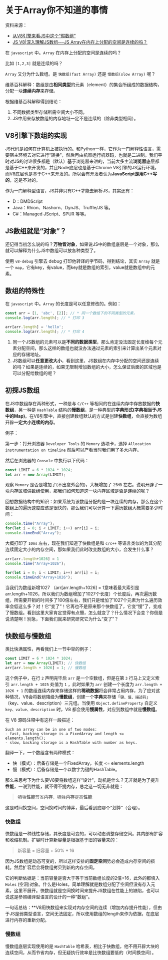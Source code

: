 # 关于Array你不知道的事情

资料来源：

- [从V8引擎来看JS中这个“假数组”](https://juejin.cn/post/6847902222009925640)
- [JS V8|深入理解JS数组---JS Array在内存上分配的空间是连续的吗？](https://zhuanlan.zhihu.com/p/371236424)

在 `javascript` 中。`Array` 在内存上分配的空间是连续的吗？

比如 `[1,2,3]` 就是连续的吗？

`Array` 又分为什么数组。是 `快数组(fast Array)` 还是 `慢数组(slow Array)` 呢？

维基百科解释：数组是由**相同类型**的元素（element）的集合所组成的数据结构，分配一块**连续内存**来存储。

根据维基百科解释得到结论：

1. 不同数据类型存储所需空间大小不同。
2. JS中用来存放数组的内存地址一定不是连续的（除非类型相同）。

## V8引擎下数组的实现

JS代码是如何在计算机上被执行的。和Python一样，它作为一门解释性语言，需要宿主环境去对它进行“转换”，然后再由机器运行机器码，也就是二进制。我们平时对JS的讨论很多都是（默认）基于浏览器来讲的，当前大多主流**浏览器**底层都是基于C++来开发的，并且Node底层也是基于Chrome V8引擎的JS运行环境，而V8底层也是基于C++来开发的。所以会有开发者认为**JavaScript是用C++写的**，这是不对的。

作为一门解释型语言，JS并非只有C++才能去解析JS，其实还有：

- D：DMDScript
- Java：Rhion、Nashorn、DynJS、Truffle/JS 等。
- C#：Managed JScript、SPUR 等等。

## JS数组就是“对象”？

还记得当初怎么说的吗？**万物皆对象**，如果说JS中的数组底层是一个对象，那么就可以解释为什么JS中数组可以放各种类型了。

使用 `v8-debug` 引擎去 debug 打印他转译的字节码，得到结论，其实 `Array` 就是一个 `map`，它有key，有value，而key就是数组的索引，value就是数组中的元素。

## 数组的特殊性

在 `javascript` 中。`Array` 的长度是可以任意修改的。例如：

```js
const arr = [1, 'abc', [2]]; // * 同一个数组下的不同类型的元素。
console.log(arr.length); // * 打印 3

arr[arr.length] = 'hello';
console.log(arr.length); // * 打印 4
```

1. 同一个JS数组的元素可以是**不同的数据类型**，那么肯定没法固定长度维每个元素分配空间，那么这样的数组也就没办法通过元素的索引来计算出某个元素对应的存储地址。
2. JS数组可以**任意更改大小**，看到这里，JS数组在内存中分配的空间还是连续的吗？如果是连续的，如果无限制增加数组的大小，怎么保证后面的区域也是可以分配给数组的呢？

## 初探JS数组

在JS中数组存在两种形式，一种是与 `C/C++` 等相同的在连续内存中存放数据的**快数组**，另一种是 `HashTable` 结构的**慢数组**，是一种典型的**字典形式(字典相当于JS中的Map)**。在V8引擎中，直接创建数组默认的方式是创建**快数组**，会直接为数组开辟**一定大小连续的内存**。

例子：

第一步：打开浏览器 `Developer Tools` 的 `Memory` 选项卡，选择 `Allocation instrumentation on timeline` 然后可以产看当时我们用了多大内存。

然后在浏览器的 `Console` 中执行以下代码：

```js
const LIMIT = 6 * 1024 * 1024;
let arr = new Array(LIMIT);
```

观察 `Memory` 是否是增加了(不出意外会的)，大概增加了 `25MB` 左右。说明开辟了一块内存区域供数组使用，那我们如何知道这一块内存区域是否是连续的呢？

回想数据结构中的知识：如果系统为该数组分配的是一块连续的内存，那么在这个数组上的遍历速度应该是很快的，那么我们可以计算一下遍历数组大概需要多少时间：

```js
console.time("Array");
for(let i = 0; i < LIMIT; i++) arr[i] = i;
console.timeEnd("Array");
```

大概打印了 `10ms` 左右，现在我们知道了快数组是和 `c/c++` 等语言类似的为其分配连续固定大小的内存空间，那如果我们此时改变数组的大小，会发生什么事？

```js
arr[arr.length+1026] = 1
console.time("Array+1026");

for(let i = 0; i < LIMIT; i++) arr[i] = i; 
console.timeEnd("Array+1026");
```

当我们为数组新增1027 （arr[arr.length+1026] = 1意味着最大索引是arr.length+1026，所以我们为数组增加了1027个长度）个长度后，再次遍历数组，所需要开销的时间多了100倍左右，我们只是增加了1027个元素为什么遍历效率会低这么多？对！它“变了”！它再也不是原来那个快数组了，它变“慢”了，变成了慢数组。看到这里大家肯定觉得有点懵，怎么就变了？什么情况下会变？你倒是说清楚啊！别急，下面我们就来研究研究它为什么“变了”？

## 快数组与慢数组

类比快满属性，再看我们上一节中举的例子：

```js
const LIMIT = 6 * 1024 * 1024;
let arr = new Array(LIMIT); // 快数组
arr[arr.length + 1026] = 1; // 慢数组
```

这个例子中，在行 `2` 声明完毕后 `arr` 是一个空数组，但是在第 `3` 行马上又定义索引 `arr.length + 1025` 处值为 `1` ，此时如果为 `arr` 创建一个长度为 `arr.length + 1026 + 1` 的数组连续内存来存储这样的**稀疏数据**将会非常占用内存，为了应对这种情况，V8会将数组降级为**慢数组**，创建一个**字典**来存储「`键、值、描述符`」（key、value、description）三元组。当使用 `Object.defineProperty` 自定义 `key、value、description` 时，V8 都会使用**慢属性**，对应到数组中就是**慢数组**。

在 V8 源码注释中有这样一段描述：

```text
Such an array can be in one of two modes:
- fast, backing storage is a FixedArray and length <= elements.length();
- slow, backing storage is a HashTable with number as keys.
```

翻译一下，一个数组含有两种模式：

- 快（模式）：后备存储是一个FixedArray，长度 <= elements.length
- 慢（模式）：后备存储是一个以数字为键的HashTable。

那么来思考下为什么要V8要将数组这样“设计”，动机是什么？无非就是为了提升**性能**，一说到性能，就不得不提内存，总之这一切无非就是：

> 牺牲**性能**节省**内存**，牺牲**内存**提高**性能**

这是时间换空间，空间换时间的博弈，最后看到底哪个“划算”（合理）。

### 快数组

快数组是一种线性存储，其长度是可变的，可以动态调整存储空间。其内部有扩容和收缩机制。扩容时计算新容量是根据基于旧的容量来的：

> 新容量 = 旧容量 + 50% + 16

因为JS数组是动态可变的，所以这样安排的**固定空间**势必会造成内存空间的损耗。然后扩容后会将数组拷贝到新的内存空间。

它的判断依据是：当前容量是否大于等于当前数组长度的2倍+16，此外的都填入 `Holes` (空洞)对象。什么是Holes，简单理解就是数组分配了空间但没有存入元素，这里不展开。快数组就是空间换时间来提升JS数组在性能上的缺陷，也可以说这是参照编译型语言的设计的一种“数组”。

一句话总结：**V8用快数组来实现对内存空间的连续（增加内存提升性能），但由于JS是弱类型语言，空间无法固定，所以使用数组的length来作为依据，在底层进行内存的重新分配。

### 慢数组

慢数组底层实现使用的是 `HashTable` 哈希表，相比于快数组，他不用开辟大块的连续空间，从而节省内存，但无疑执行效率是比快数组要低的（时间换空间）。